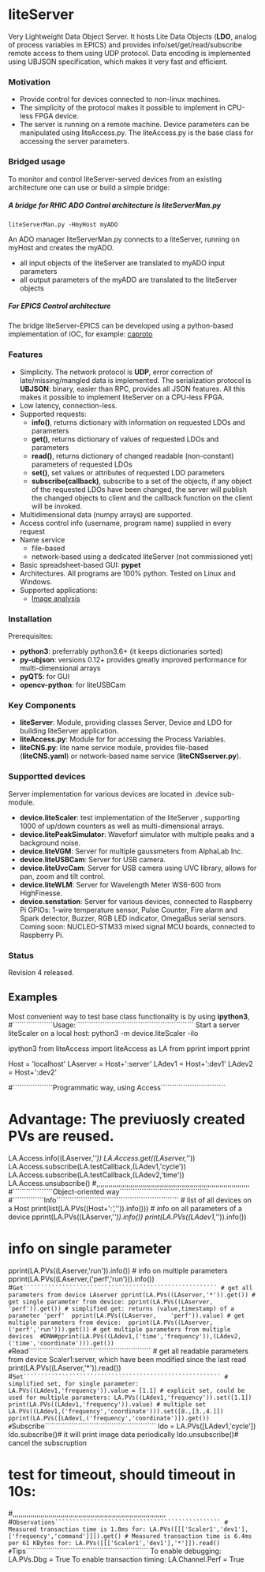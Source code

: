# liteServer
Very Lightweight Data Object Server. 
It hosts Lite Data Objects (**LDO**, analog of process variables in 
EPICS) and provides info/set/get/read/subscribe remote access to them using 
UDP protocol. Data encoding is implemented using UBJSON specification, 
which makes it very fast and efficient.

### Motivation
- Provide control for devices connected to non-linux machines. 
- The simplicity of the protocol makes it possible to implement in CPU-less FPGA device.
- The server is running on a remote machine. Device parameters can be 
manipulated using liteAccess.py.
The liteAccess.py is the base class for accessing the server parameters.

### Bridged usage
To monitor and control liteServer-served devices from an existing architecture 
one can use or build a simple bridge:
##### A bridge for RHIC ADO Control architecture is liteServerMan.py
    liteServerMan.py -HmyHost myADO 
An ADO manager liteServerMan.py connects to a liteServer, running on myHost and 
creates the myADO. 
  - all input objects of the liteServer are translated to myADO input parameters
  - all output parameters of the myADO are translated to the liteServer objects

##### For EPICS Control architecture
The bridge liteServer-EPICS can be developed using a python-based implementation of IOC, for example:
[caproto](https://nsls-ii.github.io/caproto/)

### Features
 - Simplicity. The network protocol is **UDP**, error correction of 
late/missing/mangled data is
implemented. The serialization protocol is **UBJSON**: binary, easier than RPC, 
provides all JSON features. All this makes it possible to implement liteServer 
on a CPU-less FPGA.
 - Low latency, connection-less.
 - Supported requests:
   - **info()**, returns dictionary with information on requested LDOs and 
   parameters
   - **get()**, returns dictionary of values of requested LDOs and parameters
   - **read()**, returns dictionary of changed readable (non-constant) 
   parameters of requested LDOs
   - **set()**, set values or attributes of requested LDO parameters
   - **subscribe(callback)**, subscribe to a set of the objects, if any object 
of the requested LDOs have been changed, the server will publish the changed 
objects to client and the callback function on the client will be invoked.
 - Multidimensional data (numpy arrays) are supported.
 - Access control info (username, program name) supplied in every request
 - Name service
   - file-based
   - network-based using a dedicated liteServer  (not commissioned yet)
 - Basic spreadsheet-based GUI: **pypet**
 - Architectures. All programs are 100% python. Tested on Linux and Windows.
 - Supported applications:
   - [Image analysis](https://github.com/ASukhanov/Imagin)

### Installation
Prerequisites:
 - **python3**: preferrably python3.6+ (it keeps dictionaries sorted)
 - **py-ubjson**: versions 0.12+ provides greatly improved performance for multi-dimensional arrays
 - **pyQT5**: for GUI
 - **opencv-python**: for liteUSBCam

### Key Components
- **liteServer**: Module, providing classes Server, Device and LDO for building
liteServer application.
- **liteAccess.py**: Module for for accessing the Process Variables.
- **liteCNS.py**:    lite name service module, provides file-based (**liteCNS.yaml**) or network-based name service (**liteCNSserver.py**).

### Supportted devices
Server implementation for various devices are located in .device sub-module. 

- **device.liteScaler**: test implementation of the liteServer
, supporting 1000 of up/down counters as well as multi-dimensional arrays.
- **device.litePeakSimulator**: Waveforf simulator with multiple peaks and
a background noise.
- **device.liteVGM**: Server for multiple gaussmeters from AlphaLab Inc.
- **device.liteUSBCam**: Server for USB camera.
- **device.liteUvcCam**: Server for USB camera using UVC library, allows for 
pan, zoom and tilt control.
- **device.liteWLM**: Server for Wavelength Meter WS6-600 from HighFinesse.
- **device.senstation**: Server for various devices, connected to Raspberry Pi
GPIOs: 1-wire temperature sensor, Pulse Counter, Fire alarm and Spark detector,
Buzzer, RGB LED indicator, OmegaBus serial sensors. Coming soon: NUCLEO-STM33 
mixed signal MCU boards, connected to Raspberry Pi.

### Status
Revision 4 released.

## Examples
Most convenient way to test base class functionality is by using **ipython3**, 
#``````````````````Usage:`````````````````````````````````````````````````````
Start a server liteScaler on a local host:
python3 -m device.liteScaler -ilo

ipython3
from liteAccess import liteAccess as LA 
from pprint import pprint

Host = 'localhost'
LAserver = Host+':server'
LAdev1   = Host+':dev1'
LAdev2   = Host+':dev2'

#``````````````````Programmatic way, using Access`````````````````````````````
# Advantage: The previuosly created PVs are reused.
LA.Access.info((LAserver,'*'))
LA.Access.get((LAserver,'*'))
LA.Access.subscribe(LA.testCallback,(LAdev1,'cycle'))
LA.Access.subscribe(LA.testCallback,(LAdev2,'time'))
LA.Access.unsubscribe()
#,,,,,,,,,,,,,,,,,,,,,,,,,,,,,,,,,,,,,,,,,,,,,,,,,,,,,,,,,,,,,,,,,,,,,,,,,,,,,	
#``````````````````Object-oriented way````````````````````````````````````````
    #``````````````Info```````````````````````````````````````````````````````
    # list of all devices on a Host
print(list(LA.PVs((Host+':*','*')).info()))
    # info on all parameters of a device
pprint(LA.PVs((LAserver,'*')).info())
print(LA.PVs((LAdev1,'*')).info())
# info on single parameter
pprint(LA.PVs((LAserver,'run')).info())
    # info on multiple parameters
pprint(LA.PVs((LAserver,('perf','run'))).info())
    #``````````````Get```````````````````````````````````````````````````````
    # get all parameters from device LAserver
pprint(LA.PVs((LAserver,'*')).get())
    # get single parameter from device:
pprint(LA.PVs((LAserver,    'perf')).get())
    # simplified get: returns (value,timestamp) of a parameter 'perf' 
pprint(LA.PVs((LAserver,    'perf')).value)
    # get multiple parameters from device: 
pprint(LA.PVs((LAserver,('perf','run'))).get())
    # get multiple parameters from multiple devices 
#DNW#pprint(LA.PVs((LAdev1,('time','frequency')),(LAdev2,('time','coordinate'))).get())
    #``````````````Read```````````````````````````````````````````````````````
    # get all readable parameters from device Scaler1:server, which have been modified since the last read
print(LA.PVs((LAserver,'*')).read())
    #``````````````Set````````````````````````````````````````````````````````
    # simplified set, for single parameter:
LA.PVs((LAdev1,'frequency')).value = [1.1]
    # explicit set, could be used for multiple parameters:
LA.PVs((LAdev1,'frequency')).set([1.1])
print(LA.PVs((LAdev1,'frequency')).value)
    # multiple set
LA.PVs((LAdev1,('frequency','coordinate'))).set([8.,[3.,4.]])
pprint(LA.PVs([LAdev1,('frequency','coordinate')]).get())
    #``````````````Subscribe``````````````````````````````````````````````````
ldo = LA.PVs([LAdev1,'cycle'])
ldo.subscribe()# it will print image data periodically
ldo.unsubscribe()# cancel the subscruption

# test for timeout, should timeout in 10s:
#,,,,,,,,,,,,,,,,,,,,,,,,,,,,,,,,,,,,,,,,,,,,,,,,,,,,,,,,,,,,,,,,,,,,,,,,,,,,,
#``````````````````Observations```````````````````````````````````````````````
    # Measured transaction time is 1.8ms for:
LA.PVs([[['Scaler1','dev1'],['frequency','command']]]).get()
    # Measured transaction time is 6.4ms per 61 KBytes for:
LA.PVs([[['Scaler1','dev1'],'*']]).read() 
#``````````````````Tips```````````````````````````````````````````````````````
To enable debugging: LA.PVs.Dbg = True
To enable transaction timing: LA.Channel.Perf = True  

